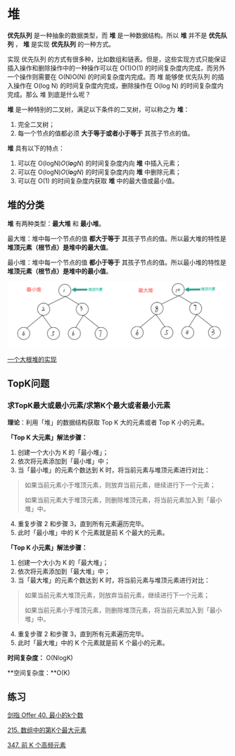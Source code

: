 # 堆

 **优先队列** 是一种抽象的数据类型，而 **堆** 是一种数据结构。所以 **堆** 并不是 **优先队列** ， **堆** 是实现 **优先队列** 的一种方式。

实现 优先队列 的方式有很多种，比如数组和链表。但是，这些实现方式只能保证插入操作和删除操作中的一种操作可以在 O(1)O(1) 的时间复杂度内完成，而另外一个操作则需要在 O(N)O(N) 的时间复杂度内完成。而 堆 能够使 优先队列 的插入操作在 O(log N) 的时间复杂度内完成，删除操作在 O(log N) 的时间复杂度内完成。那么 堆 到底是什么呢？

**堆** 是一种特别的二叉树，满足以下条件的二叉树，可以称之为 **堆**：

1. 完全二叉树；
2. 每一个节点的值都必须 **大于等于或者小于等于** 其孩子节点的值。

**堆** 具有以下的特点：

1. 可以在 O(logN)*O*(*l**o**gN*) 的时间复杂度内向 **堆** 中插入元素；
2. 可以在 O(logN)*O*(*l**o**gN*) 的时间复杂度内向 **堆** 中删除元素；
3. 可以在 O(1) 的时间复杂度内获取 **堆** 中的最大值或最小值。

## 堆的分类

**堆** 有两种类型：**最大堆** 和 **最小堆**。

最大堆：堆中每一个节点的值 **都大于等于** 其孩子节点的值。所以最大堆的特性是 **堆顶元素（根节点）是堆中的最大值**。

最小堆：堆中每一个节点的值 **都小于等于** 其孩子节点的值。所以最小堆的特性是 **堆顶元素（根节点）是堆中的最小值**。

![image.png](picture/1610956684-VBPCQt-image.png)

[一个大根堆的实现](https://github.com/Yefangbiao/study-co/tree/main/03_algorithm/algorithm/2_data_structure/heap)

## TopK问题

### 求TopK最大或最小元素/求第K个最大或者最小元素

**理论**：利用「堆」的数据结构获取 Top K 大的元素或者 Top K 小的元素。

**「Top K 大元素」解法步骤：**

1. 创建一个大小为 K 的「最小堆」；
2. 依次将元素添加到「最小堆」中；
3. 当「最小堆」的元素个数达到 K 时，将当前元素与堆顶元素进行对比：

> 如果当前元素小于堆顶元素，则放弃当前元素，继续进行下一个元素；
>
> 如果当前元素大于堆顶元素，则删除堆顶元素，将当前元素加入到「最小堆」中。

4. 重复步骤 2 和步骤 3，直到所有元素遍历完毕。
5. 此时「最小堆」中的 K 个元素就是前 K 个最大的元素。

**「Top K 小元素」解法步骤：**

1. 创建一个大小为 K 的「最大堆」；
2. 依次将元素添加到「最大堆」中；
3. 当「最大堆」的元素个数达到 K 时，将当前元素与堆顶元素进行对比：

> 如果当前元素大堆顶元素，则放弃当前元素，继续进行下一个元素；
>
> 如果当前元素小于堆顶元素，则删除堆顶元素，将当前元素加入到「最小堆」中。

4. 重复步骤 2 和步骤 3，直到所有元素遍历完毕。
5. 此时「最大堆」中的 K 个元素就是前 K 个最小的元素。

**时间复杂度：** O(NlogK)

**空间复杂度：**O(K)

## 练习

[剑指 Offer 40. 最小的k个数](https://leetcode-cn.com/problems/zui-xiao-de-kge-shu-lcof/)

[215. 数组中的第K个最大元素](https://leetcode-cn.com/problems/kth-largest-element-in-an-array/)

[347. 前 K 个高频元素](https://leetcode-cn.com/problems/top-k-frequent-elements/)

